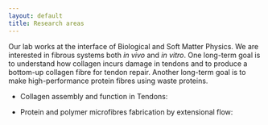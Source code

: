 ```yaml
---
layout: default
title: Research areas
---
```


Our lab works at the interface of Biological and Soft Matter Physics. We are interested in fibrous systems both
_in vivo_ and _in vitro_. One long-term goal is to understand how collagen incurs damage in tendons and to produce a bottom-up collagen fibre for tendon repair. Another long-term goal is to make high-performance protein fibres using waste proteins.

- Collagen assembly and function in Tendons:
  
- Protein and polymer microfibres fabrication by extensional flow:

